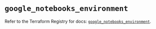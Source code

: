# `google_notebooks_environment`

Refer to the Terraform Registry for docs: [`google_notebooks_environment`](https://registry.terraform.io/providers/hashicorp/google/6.26.0/docs/resources/notebooks_environment).
